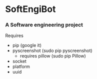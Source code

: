 # SoftEngiBot
### A Software engineering project
Requires
* pip (google it)
* pyscreenshot (sudo pip pyscreenshot)
    * requires pillow (sudo pip Pillow)
* socket
* platform
* uuid 